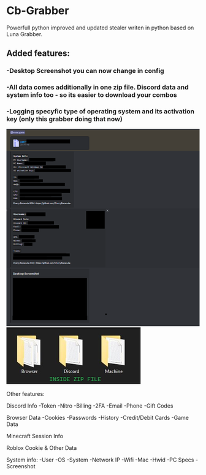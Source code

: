 # Cb-Grabber
Powerfull python improved and updated stealer writen in python based on Luna Grabber.
## Added features:
### -Desktop Screenshot you can now change in config
### -All data comes additionally in one zip file. Discord data and system info too - so its easier to download your combos
### -Logging specyfic type of operating system and its activation key (only this grabber doing that now)


<img src="https://raw.githubusercontent.com/CherryBaracuda/Cb-Grabber/main/images/1.png?raw=true">
<img src="https://raw.githubusercontent.com/CherryBaracuda/Cb-Grabber/main/images/2.jpg?raw=true">

Other features: 

Discord Info
-Token
-Nitro
-Billing
-2FA
-Email
-Phone
-Gift Codes

Browser Data
-Cookies
-Passwords
-History
-Credit/Debit Cards
-Game Data

Minecraft Session Info

Roblox Cookie & Other Data

System info:
-User
-OS
-System
-Network IP
-Wifi
-Mac
-Hwid
-PC Specs
-Screenshot

